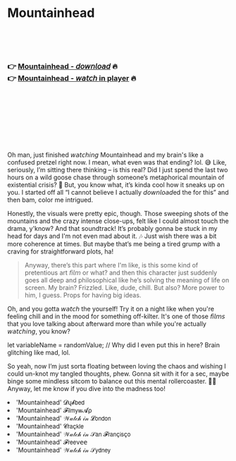 <h1>Mountainhead</h1>

<br><br><br>

<h3>👉 <a href="https://Lakshmis-enrutete1989.github.io/ankmjxhvya/">Mountainhead - 𝘥𝘰𝘸𝘯𝘭𝘰𝘢𝘥</a> 🔥<br>
👉 <a href="https://Lakshmis-enrutete1989.github.io/ankmjxhvya/">Mountainhead - 𝘸𝘢𝘵𝘤𝘩 in player</a> 🔥
</h3>



<br><br><br><br><br><br><br>


Oh man, just finished 𝘸𝘢𝘵𝘤𝘩𝘪𝘯𝘨 Mountainhead and my brain's like a confused pretzel right now. I mean, what even was that ending? lol. 😅 Like, seriously, I’m sitting there thinking – is this real? Did I just spend the last two hours on a wild goose chase through someone’s metaphorical mountain of existential crisis? 🤔 But, you know what, it’s kinda cool how it sneaks up on you. I started off all “I cannot believe I actually 𝘥𝘰𝘸𝘯𝘭𝘰𝘢𝘥ed the   for this” and then bam, color me intrigued.

Honestly, the visuals were pretty epic, though. Those sweeping shots of the mountains and the crazy intense close-ups, felt like I could almost touch the drama, y'know? And that soundtrack! It’s probably gonna be stuck in my head for days and I'm not even mad about it. 🎶 Just wish there was a bit more coherence at times. But maybe that’s me being a tired grump with a craving for straightforward plots, ha!

> Anyway, there’s this part where I'm like, is this some kind of pretentious art 𝘧𝘪𝘭𝘮 or what? and then this character just suddenly goes all deep and philosophical like he’s solving the meaning of life on screen. My brain? Frizzled. Like, dude, chill. But also? More power to him, I guess. Props for having big ideas.

Oh, and you gotta 𝘸𝘢𝘵𝘤𝘩 the   yourself! Try it on a night like when you're feeling chill and in the mood for something off-kilter. It's one of those 𝘧𝘪𝘭𝘮𝘴 that you love talking about afterward more than while you're actually 𝘸𝘢𝘵𝘤𝘩𝘪𝘯𝘨, you know?

let variableName = randomValue; // Why did I even put this in here? Brain glitching like mad, lol.

So yeah, now I’m just sorta floating between loving the chaos and wishing I could un-knot my tangled thoughts, phew. Gonna sit with it for a sec, maybe binge some mindless sitcom to balance out this mental rollercoaster. 🤷‍♂️ Anyway, let me know if you dive into the madness too!

<li>'Mountainhead' 𝓓ų𝓫𝖻𝖾𝖽</li>
<li>'Mountainhead' 𝓕𝗂𝗅𝗆𝗒𝗐𝓐ρ</li>
<li>'Mountainhead' 𝒲𝒶𝓉𝒸𝒽 𝒾𝓃 𝓛𝗈𝗇𝖽𝗈𝗇</li>
<li>'Mountainhead' 𝓒𝗋𝖺ç𝗄𝗅𝖾</li>
<li>'Mountainhead' 𝒲𝒶𝓉𝒸𝒽 𝒾𝓃 𝒮𝖺𝗇 𝓕𝗋𝖺𝗇ç𝗂𝗌ç𝗈</li>
<li>'Mountainhead' 𝓕𝗋𝖾𝖾ν𝖾𝖾</li>
<li>'Mountainhead' 𝒲𝒶𝓉𝒸𝒽 𝒾𝓃 𝒮𝗒𝖽𝗇𝖾𝗒</li>
